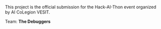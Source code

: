 This project is the official submission for the Hack-AI-Thon event organized by AI CoLegion VESIT.

Team: **The Debuggers**
